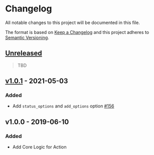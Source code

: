 # Changelog

All notable changes to this project will be documented in this file.

The format is based on [Keep a Changelog](http://keepachangelog.com/en/1.0.0/)
and this project adheres to [Semantic Versioning](http://semver.org/spec/v2.0.0.html).

## [Unreleased](https://github.com/stefanzweifel/git-auto-commit-action/compare/v1.0.1...HEAD)
> TBD


## [v1.0.1](https://github.com/stefanzweifel/git-auto-commit-action/compare/v1.0.0...v1.0.1) - 2021-05-03

### Added

- Add `status_options` and `add_options` option [#156](https://github.com/stefanzweifel/git-auto-commit-action/pull/156)


## v1.0.0 - 2019-06-10

### Added

- Add Core Logic for Action
